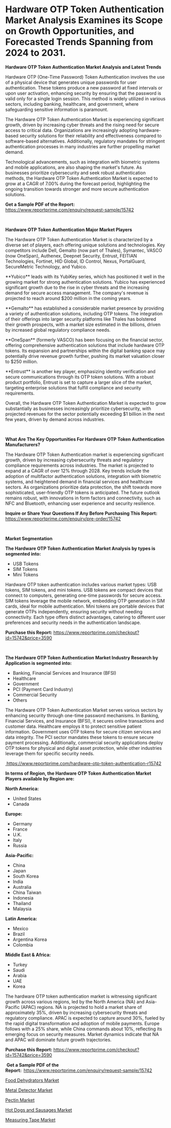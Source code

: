 <p><h1>Hardware OTP Token Authentication Market Analysis Examines its Scope on Growth Opportunities, and Forecasted Trends Spanning from 2024 to 2031.</h1></p><p><strong>Hardware OTP Token Authentication Market Analysis and Latest Trends</strong></p>
<p><p>Hardware OTP (One-Time Password) Token Authentication involves the use of a physical device that generates unique passwords for user authentication. These tokens produce a new password at fixed intervals or upon user activation, enhancing security by ensuring that the password is valid only for a single login session. This method is widely utilized in various sectors, including banking, healthcare, and government, where safeguarding sensitive information is paramount.</p><p>The Hardware OTP Token Authentication Market is experiencing significant growth, driven by increasing cyber threats and the rising need for secure access to critical data. Organizations are increasingly adopting hardware-based security solutions for their reliability and effectiveness compared to software-based alternatives. Additionally, regulatory mandates for stringent authentication processes in many industries are further propelling market demand.</p><p>Technological advancements, such as integration with biometric systems and mobile applications, are also shaping the market's future. As businesses prioritize cybersecurity and seek robust authentication methods, the Hardware OTP Token Authentication Market is expected to grow at a CAGR of 7.00% during the forecast period, highlighting the ongoing transition towards stronger and more secure authentication solutions.</p></p>
<p><strong>Get a Sample PDF of the Report:&nbsp;</strong> <a href="https://www.reportprime.com/enquiry/request-sample/15742?utm_campaign=1783&utm_medium=2&utm_source=Github&utm_content=ia&utm_term=18102024&utm_id=hardware-otp-token-authentication">https://www.reportprime.com/enquiry/request-sample/15742</a></p>
<p>&nbsp;</p>
<p><strong>Hardware OTP Token Authentication Major Market Players</strong></p>
<p><p>The Hardware OTP Token Authentication Market is characterized by a diverse set of players, each offering unique solutions and technologies. Key competitors include Dell, Gemalto (now part of Thales), Symantec, VASCO (now OneSpan), Authenex, Deepnet Security, Entrust, FEITIAN Technologies, Fortinet, HID Global, ID Control, Nexus, PortalGuard, SecureMetric Technology, and Yubico.</p><p>**Yubico** leads with its YubiKey series, which has positioned it well in the growing market for strong authentication solutions. Yubico has experienced significant growth due to the rise in cyber threats and the increasing demand for secure access management. The company's revenue is projected to reach around $200 million in the coming years.</p><p>**Gemalto** has established a considerable market presence by providing a variety of authentication solutions, including OTP tokens. The integration of their offerings into larger security platforms like Thales has bolstered their growth prospects, with a market size estimated in the billions, driven by increased global regulatory compliance needs.</p><p>**OneSpan** (formerly VASCO) has been focusing on the financial sector, offering comprehensive authentication solutions that include hardware OTP tokens. Its expansion and partnerships within the digital banking space may potentially drive revenue growth further, pushing its market valuation closer to $250 million.</p><p>**Entrust** is another key player, emphasizing identity verification and secure communications through its OTP token solutions. With a robust product portfolio, Entrust is set to capture a larger slice of the market, targeting enterprise solutions that fulfill compliance and security requirements.</p><p>Overall, the Hardware OTP Token Authentication Market is expected to grow substantially as businesses increasingly prioritize cybersecurity, with projected revenues for the sector potentially exceeding $1 billion in the next few years, driven by demand across industries.</p></p>
<p>&nbsp;</p>
<p><strong>What Are The Key Opportunities For Hardware OTP Token Authentication Manufacturers?</strong></p>
<p><p>The Hardware OTP Token Authentication market is experiencing significant growth, driven by increasing cybersecurity threats and regulatory compliance requirements across industries. The market is projected to expand at a CAGR of over 12% through 2028. Key trends include the adoption of multifactor authentication solutions, integration with biometric systems, and heightened demand in financial services and healthcare sectors. As organizations prioritize data protection, the shift towards more sophisticated, user-friendly OTP tokens is anticipated. The future outlook remains robust, with innovations in form factors and connectivity, such as NFC and Bluetooth, enhancing user experience and security resilience.</p></p>
<p><strong>Inquire or Share Your Questions If Any Before Purchasing This Report:</strong> <a href="https://www.reportprime.com/enquiry/pre-order/15742?utm_campaign=1783&utm_medium=2&utm_source=Github&utm_content=ia&utm_term=18102024&utm_id=hardware-otp-token-authentication">https://www.reportprime.com/enquiry/pre-order/15742</a></p>
<p>&nbsp;</p>
<p><strong>Market Segmentation</strong></p>
<p><strong>The Hardware OTP Token Authentication Market Analysis by types is segmented into:</strong></p>
<p><ul><li>USB Tokens</li><li>SIM Tokens</li><li>Mini Tokens</li></ul></p>
<p><p>Hardware OTP token authentication includes various market types: USB tokens, SIM tokens, and mini tokens. USB tokens are compact devices that connect to computers, generating one-time passwords for secure access. SIM tokens leverage the mobile network, embedding OTP generation in SIM cards, ideal for mobile authentication. Mini tokens are portable devices that generate OTPs independently, ensuring security without needing connectivity. Each type offers distinct advantages, catering to different user preferences and security needs in the authentication landscape.</p></p>
<p><strong>Purchase this Report:&nbsp;</strong><a href="https://www.reportprime.com/checkout?id=15742&price=3590&utm_campaign=1783&utm_medium=2&utm_source=Github&utm_content=ia&utm_term=18102024&utm_id=hardware-otp-token-authentication">https://www.reportprime.com/checkout?id=15742&price=3590</a></p>
<p>&nbsp;</p>
<p><strong>The Hardware OTP Token Authentication Market Industry Research by Application is segmented into:</strong></p>
<p><ul><li>Banking, Financial Services and Insurance (BFSI)</li><li>Healthcare</li><li>Government</li><li>PCI (Payment Card Industry)</li><li>Commercial Security</li><li>Others</li></ul></p>
<p><p>The Hardware OTP Token Authentication Market serves various sectors by enhancing security through one-time password mechanisms. In Banking, Financial Services, and Insurance (BFSI), it secures online transactions and customer data. Healthcare employs it to protect sensitive patient information. Government uses OTP tokens for secure citizen services and data integrity. The PCI sector mandates these tokens to ensure secure payment processing. Additionally, commercial security applications deploy OTP tokens for physical and digital asset protection, while other industries leverage them for specific security needs.</p></p>
<p><a href="https://www.reportprime.com/hardware-otp-token-authentication-r15742?utm_campaign=1783&utm_medium=2&utm_source=Github&utm_content=ia&utm_term=18102024&utm_id=hardware-otp-token-authentication">&nbsp;https://www.reportprime.com/hardware-otp-token-authentication-r15742</a></p>
<p><strong>In terms of Region, the Hardware OTP Token Authentication Market Players available by Region are:</strong></p>
<p>
    <p> <strong> North America: </strong>
        <ul>
            <li>United States</li>
            <li>Canada</li>
        </ul>
        </p> 
    <p> <strong> Europe: </strong>
        <ul>
            <li>Germany</li>
            <li>France</li>
            <li>U.K.</li>
            <li>Italy</li>
            <li>Russia</li>
        </ul>
        </p> 
    <p> <strong> Asia-Pacific: </strong>
        <ul>
            <li>China</li>
            <li>Japan</li>
            <li>South Korea</li>
            <li>India</li>
            <li>Australia</li>
            <li>China Taiwan</li>
            <li>Indonesia</li>
            <li>Thailand</li>
            <li>Malaysia</li>
        </ul>
        </p> 
    <p> <strong> Latin America: </strong>
        <ul>
            <li>Mexico</li>
            <li>Brazil</li>
            <li>Argentina Korea</li>
            <li>Colombia</li>
        </ul>
        </p> 
    <p> <strong> Middle East & Africa: </strong>
        <ul>
            <li>Turkey</li>
            <li>Saudi</li>
            <li>Arabia</li>
            <li>UAE</li>
            <li>Korea</li>
        </ul>
    </p>
    </p>
<p><p>The hardware OTP token authentication market is witnessing significant growth across various regions, led by the North America (NA) and Asia-Pacific (APAC) regions. NA is projected to hold a market share of approximately 35%, driven by increasing cybersecurity threats and regulatory compliance. APAC is expected to capture around 30%, fueled by the rapid digital transformation and adoption of mobile payments. Europe follows with a 25% share, while China commands about 10%, reflecting its emerging focus on security measures. Market dynamics indicate that NA and APAC will dominate future growth trajectories.</p></p>
<p><strong>Purchase this Report: </strong><a href="https://www.reportprime.com/checkout?id=15742&price=3590&utm_campaign=1783&utm_medium=2&utm_source=Github&utm_content=ia&utm_term=18102024&utm_id=hardware-otp-token-authentication">https://www.reportprime.com/checkout?id=15742&price=3590</a></p>
<p>&nbsp;<strong>Get a Sample PDF of the Report:&nbsp;&nbsp;</strong><a href="https://www.reportprime.com/enquiry/request-sample/15742?utm_campaign=1783&utm_medium=2&utm_source=Github&utm_content=ia&utm_term=18102024&utm_id=hardware-otp-token-authentication">https://www.reportprime.com/enquiry/request-sample/15742</a></p>
<p><strong></strong></p>
<p><p><a href="https://www.linkedin.com/pulse/disruption-innovation-food-dehydrators-industry-market-analysis-zse8f?utm_campaign=1783&utm_medium=2&utm_source=Github&utm_content=ia&utm_term=18102024&utm_id=hardware-otp-token-authentication">Food Dehydrators Market</a></p><p><a href="https://www.linkedin.com/pulse/future-metal-detector-market-global-forecast-trends-2024-aebwf?utm_campaign=1783&utm_medium=2&utm_source=Github&utm_content=ia&utm_term=18102024&utm_id=hardware-otp-token-authentication">Metal Detector Market</a></p><p><a href="https://www.linkedin.com/pulse/surfing-pectin-wave-riding-market-currents-2031-edgewise-research-8qurc?utm_campaign=1783&utm_medium=2&utm_source=Github&utm_content=ia&utm_term=18102024&utm_id=hardware-otp-token-authentication">Pectin Market</a></p><p><a href="https://www.linkedin.com/pulse/hot-dogs-sausages-market-size-type-pork-sausageschicken-bk2cc?utm_campaign=1783&utm_medium=2&utm_source=Github&utm_content=ia&utm_term=18102024&utm_id=hardware-otp-token-authentication">Hot Dogs and Sausages Market</a></p><p><a href="https://www.linkedin.com/pulse/measuring-tape-spectrum-usage-patterns-sector-evolution-h1cdf?utm_campaign=1783&utm_medium=2&utm_source=Github&utm_content=ia&utm_term=18102024&utm_id=hardware-otp-token-authentication">Measuring Tape Market</a></p></p>